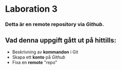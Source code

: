 # Laboration 3
### Detta är en remote repository via _Github_.

## Vad denna uppgift gått ut på hittills:
- Beskrivning av **kommandon** i Git
- Skapa ett **konto** på _Github_
- Fixa en **remote** "repo"


